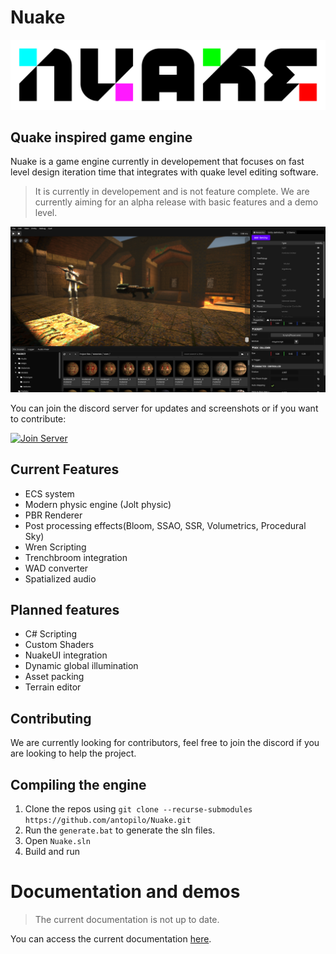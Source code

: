 # Nuake
![Nuake](Resources/Images/logo.png)

## Quake inspired game engine
Nuake is a game engine currently in developement that focuses on fast level design iteration time that integrates with quake level editing software. 
> It is currently in developement and is not feature complete. We are currently aiming for an alpha release with basic features and a demo level.

![Nuake](Resources/Images/screenshot.png)


You can join the discord server for updates and screenshots or if you want to contribute:

[![Join Server](https://img.shields.io/discord/852625335236558868.svg?label=Discord&logo=Discord&colorB=7289da&style=for-the-badge)](https://discord.gg/kuF4efPK7Y)


## Current Features
- ECS system
- Modern physic engine (Jolt physic) 
- PBR Renderer
- Post processing effects(Bloom, SSAO, SSR, Volumetrics, Procedural Sky)
- Wren Scripting
- Trenchbroom integration
- WAD converter
- Spatialized audio

## Planned features
- C# Scripting
- Custom Shaders
- NuakeUI integration
- Dynamic global illumination
- Asset packing
- Terrain editor

## Contributing
We are currently looking for contributors, feel free to join the discord if you are looking to help the project.

## Compiling the engine
1. Clone the repos using `git clone --recurse-submodules https://github.com/antopilo/Nuake.git`
2. Run the `generate.bat` to generate the sln files.
3. Open `Nuake.sln`
4. Build and run

# Documentation and demos
> The current documentation is not up to date.

You can access the current documentation [here](https://nuake.readthedocs.io/en/latest/index.html).

